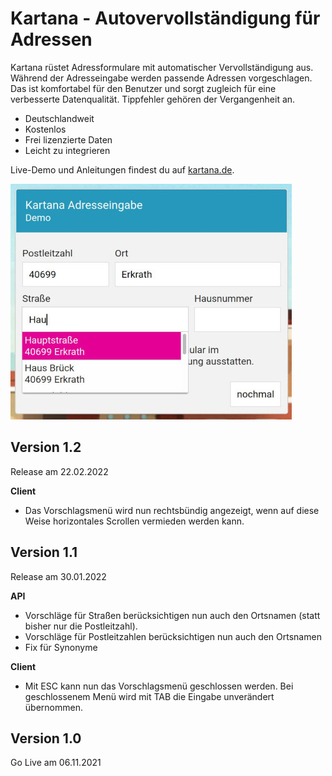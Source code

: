 # Kartana - Autovervollständigung für Adressen

Kartana rüstet Adressformulare mit automatischer Vervollständigung aus. Während der Adresseingabe werden passende Adressen vorgeschlagen. Das ist komfortabel für den Benutzer und
sorgt zugleich für eine verbesserte Datenqualität. Tippfehler gehören der Vergangenheit an.

* Deutschlandweit
* Kostenlos
* Frei lizenzierte Daten
* Leicht zu integrieren

Live-Demo und Anleitungen findest du auf [kartana.de](https://kartana.de).


![Screenshot](example.jpeg)


## Version 1.2
Release am 22.02.2022

**Client**
* Das Vorschlagsmenü wird nun rechtsbündig angezeigt, wenn auf diese Weise horizontales Scrollen vermieden werden kann.

## Version 1.1
Release am 30.01.2022

**API**
* Vorschläge für Straßen berücksichtigen nun auch den Ortsnamen (statt bisher nur die Postleitzahl).
* Vorschläge für Postleitzahlen berücksichtigen nun auch den Ortsnamen
* Fix für Synonyme 

**Client**
* Mit ESC kann nun das Vorschlagsmenü geschlossen werden. Bei geschlossenem Menü wird mit TAB die Eingabe unverändert übernommen. 


## Version 1.0
Go Live am 06.11.2021
